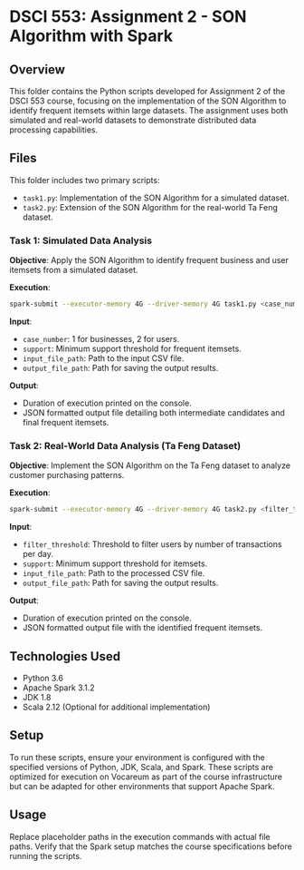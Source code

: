 # DSCI 553: Assignment 2 - SON Algorithm with Spark

## Overview

This folder contains the Python scripts developed for Assignment 2 of the DSCI 553 course, focusing on the implementation of the SON Algorithm to identify frequent itemsets within large datasets. The assignment uses both simulated and real-world datasets to demonstrate distributed data processing capabilities.

## Files

This folder includes two primary scripts:

- `task1.py`: Implementation of the SON Algorithm for a simulated dataset.
- `task2.py`: Extension of the SON Algorithm for the real-world Ta Feng dataset.

### Task 1: Simulated Data Analysis

**Objective**: Apply the SON Algorithm to identify frequent business and user itemsets from a simulated dataset.

**Execution**:

```bash
spark-submit --executor-memory 4G --driver-memory 4G task1.py <case_number> <support> <input_file_path> <output_file_path>
```

**Input**:

- `case_number`: 1 for businesses, 2 for users.
- `support`: Minimum support threshold for frequent itemsets.
- `input_file_path`: Path to the input CSV file.
- `output_file_path`: Path for saving the output results.

**Output**:

- Duration of execution printed on the console.
- JSON formatted output file detailing both intermediate candidates and final frequent itemsets.

### Task 2: Real-World Data Analysis (Ta Feng Dataset)

**Objective**: Implement the SON Algorithm on the Ta Feng dataset to analyze customer purchasing patterns.

**Execution**:

```bash
spark-submit --executor-memory 4G --driver-memory 4G task2.py <filter_threshold> <support> <input_file_path> <output_file_path>
```

**Input**:

- `filter_threshold`: Threshold to filter users by number of transactions per day.
- `support`: Minimum support threshold for itemsets.
- `input_file_path`: Path to the processed CSV file.
- `output_file_path`: Path for saving the output results.

**Output**:

- Duration of execution printed on the console.
- JSON formatted output file with the identified frequent itemsets.

## Technologies Used

- Python 3.6
- Apache Spark 3.1.2
- JDK 1.8
- Scala 2.12 (Optional for additional implementation)

## Setup

To run these scripts, ensure your environment is configured with the specified versions of Python, JDK, Scala, and Spark. These scripts are optimized for execution on Vocareum as part of the course infrastructure but can be adapted for other environments that support Apache Spark.

## Usage

Replace placeholder paths in the execution commands with actual file paths. Verify that the Spark setup matches the course specifications before running the scripts.
